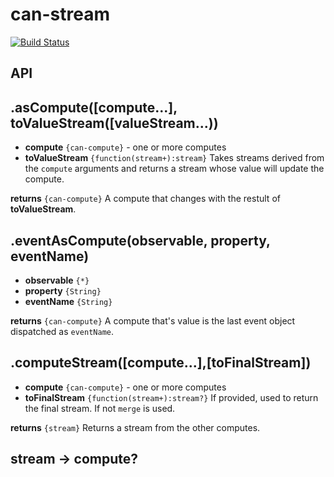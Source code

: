 # can-stream

[![Build Status](https://travis-ci.org/canjs/can-compute-stream.png?branch=master)](https://travis-ci.org/canjs/can-compute)

## API

## .asCompute([compute...], toValueStream([valueStream...))

- __compute__ `{can-compute}` - one or more computes
- __toValueStream__ `{function(stream+):stream}` Takes streams derived from the `compute` arguments and returns a stream whose value will update the compute.

__returns__ `{can-compute}` A compute that changes with the restult of __toValueStream__.

## .eventAsCompute(observable, property, eventName)

- __observable__ `{*}`
- __property__ `{String}`
- __eventName__ `{String}`

__returns__ `{can-compute}` A compute that's value is the last event object dispatched as `eventName`.

## .computeStream([compute...],[toFinalStream])

- __compute__ `{can-compute}` - one or more computes
- __toFinalStream__ `{function(stream+):stream?}` If provided, used to return the final stream.  If not `merge` is used.

__returns__ `{stream}` Returns a stream from the other computes.

## stream -> compute?
